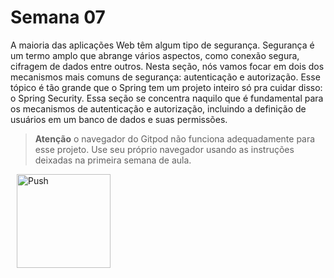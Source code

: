 # Semana 07

A maioria das aplicações Web têm algum tipo de segurança. Segurança é um termo amplo que abrange vários aspectos, como conexão segura, cifragem de dados entre outros. Nesta seção, nós vamos focar em dois dos mecanismos mais comuns de segurança: autenticação e autorização. Esse tópico é tão grande que o Spring tem um projeto inteiro só pra cuidar disso: o Spring Security. Essa seção se concentra naquilo que é fundamental para os mecanismos de autenticação e autorização, incluindo a definição de usuários em um banco de dados e suas permissões.

> **Atenção** o navegador do Gitpod não funciona adequadamente para esse projeto. Use seu próprio navegador usando as instruções deixadas na primeira semana de aula.

<a href="https://gitpod.io/#prebuild/https://github.com/gabrielcostasilva/esp-java-XXV/tree/semana07-20-autorizacao/" style="padding: 10px;">
    <img src="https://gitpod.io/button/open-in-gitpod.svg" width="150" alt="Push" align="center">
</a>
